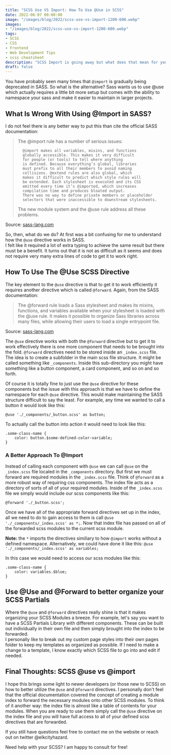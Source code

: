 ```yaml
---
title: "SCSS Use VS Import: How To Use @Use in SCSS"
date: 2022-06-07 00:00:00 
image: "/images/blog/2022/scss-use-vs-import-1200-600.webp"
images:
- "/images/blog/2022/scss-use-vs-import-1200-600.webp"
tags:
- SCSS
- CSS
- Frontend
- Web Development Tips
- scss cheatsheet
description: "SCSS Import is going away but what does that mean for you?  Let me explain how scss @use works quick and simple."
draft: false
---
```



You have probably seen many times that `@import` is gradually being deprecated in SASS.  So what is the alternative?  Sass wants us to use @use which actually requires a little bit more setup but comes with the ability to namespace your sass and make it easier to maintain in larger projects. 

## What Is Wrong With Using @Import in SASS?

I do not feel there is any better way to put this than cite the official SASS documentation:  

>   The @import rule has a number of serious issues:
>   
>       @import makes all variables, mixins, and functions 
>       globally accessible. This makes it very difficult 
>       for people (or tools) to tell where anything 
>       is defined. Because everything’s global, libraries 
>       must prefix to all their members to avoid naming 
>       collisions. @extend rules are also global, which 
>       makes it difficult to predict which style rules will 
>       be extended. Each stylesheet is executed and its CSS 
>       emitted every time it’s @imported, which increases 
>       compilation time and produces bloated output. 
>       There was no way to define private members or placeholder 
>       selectors that were inaccessible to downstream stylesheets.
> 
>   The new module system and the @use rule address all these problems.

Source: [sass-lang.com](https://sass-lang.com/documentation/at-rules/import "What is wrong with @import")


So, then, what do we do?  At first was a bit confusing for me to understand how the `@use` directive works in SASS.  
I felt like it required a lot of extra typing to achieve the same result but there must be a benefit.  It turns out
that it is not as difficult as it seems and does not require very many extra lines of code to get it to work right.

## How To Use The @Use SCSS Directive

The key element to the `@use` directive is that to get it to work efficiently it requires another directive which is called `@forward`.
Again, from the SASS documentation:

>   The @forward rule loads a Sass stylesheet and makes its mixins, 
>   functions, and variables available when your stylesheet is loaded with the @use rule. 
>   It makes it possible to organize Sass libraries across many files, while allowing 
>   their users to load a single entrypoint file.

Source: [sass-lang.com](https://sass-lang.com/documentation/at-rules/forward "@forward rule")

The `@use` directive works with both the `@forward` directive but to get it to work effectively there is
one more component that needs to be brought into the fold.  `@forward` directives need to be stored inside
an `_index.scss` file.  The idea is to create a subfolder in the main scss file structure.  It might be
called something like `_components`.  Inside this sub-directory you might have something like a button
component, a card component, and so on and so forth.

Of course it is totally fine to just use the `@use` directive for these components but the issue with this
approach is that we have to define the namespace for each `@use` directive.  This would make maintaining the
SASS structure difficult to say the least.  For example, any time we wanted to call a button it would look
like this:

`@use './_components/_button.scss' as button;`

To actually call the button into action it would need to look like this:

```
.some-class-name {
    color: button.$some-defined-color-variable;
}
```

### A Better Approach To @Import

Instead of calling each component with `@use` we can call `@use` on the `_index.scss` file localed in the `_components`
directory.  But first we must forward are required modules in the `_index.scss` file.   Think of `@forward` as
a more robust way of requiring css components.  The index file acts as a directory of sorts of all of your
required modules.  Inside of the `_index.scss` file we simply would include our scss components like this:

`@forward './_button.scss';`


Once we have all of the appropriate forward directives set up in the index, all we need to do to gain access to them
is call `@use './_components/_index.scss' as *;`.  Now that index file has passed on all of the forwarded scss
modules to the current scss module.  

__Note:__ the `*` imports the directives similiary to how `@import` works without a defined namespace.  Alternatively,
we could have done it like this: `@use './_components/_index.scss' as variables;`

In this case we would need to access our scss modules like this:

```
.some-class-name {
    color: variables.$blue;
}
```

##  Use @Use and @Forward to better organize your SCSS Partials

Where the `@use` and `@forward` directives really shine is that it makes organizing your SCSS Modules a breeze.
For example, let's say you want to have a SCSS Partials Library with different components.  These can be built out
individually in their own file and then simply brought into the index to be forwarded.  
I personally like to break out my custom page styles into their own pages folder to keep my templates as organized as possible. 
If I need to make a change to a template, I know exactly which SCSS file to go into and edit if needed.

## Final Thoughts: SCSS @use vs @import

I hope this brings some light to newer developers (or those new to SCSS) on how to better utilize the `@use` and `@forward` directives.
I personally don't feel that the official documentation covered the concept of creating a module index to forward
the necessary modules onto other SCSS modules.  To think of it another way:  the index file is almost like a table of contents for your modules.  When you are ready to use them simply call the `@use` directive on the index file and you will have full access to all of your defined scss directives that are forwarded.

If you still have questions feel free to contact me on the website or reach out on twitter @elkcityhazard.  

Need help with your SCSS?  I am happy to consult for free!  





